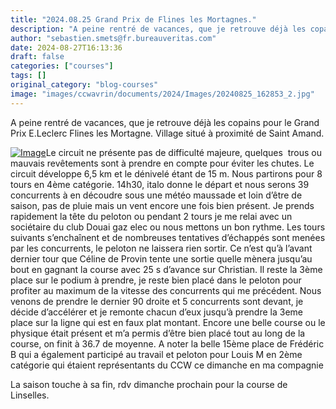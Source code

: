 ```yaml
---
title: "2024.08.25 Grand Prix de Flines les Mortagnes."
description: "A peine rentré de vacances, que je retrouve déjà les copains pour le Grand Prix E.Leclerc Flines les Mortagne. Village situé à proximité de Saint Amand."
author: "sebastien.smets@fr.bureauveritas.com"
date: 2024-08-27T16:13:36
draft: false
categories: ["courses"]
tags: []
original_category: "blog-courses"
image: "images/ccwavrin/documents/2024/Images/20240825_162853_2.jpg"
---
```


A peine rentré de vacances, que je retrouve déjà les copains pour le Grand Prix E.Leclerc Flines les Mortagne. Village situé à proximité de Saint Amand.

<!--more-->

[![Image](https://lh3.googleusercontent.com/pw/AP1GczOVp3RXoahVr-tO5Bk3pFwKpymxRnPoCJ5WJhS2kX0tEXqOifeRyBcwXysNn-1Aes9-Gs_umahRxjYGDrJwBvW3yzFEPdmXdaVWq20U1NT3fd1KSI_kZgZGRXrspK_upMbRCYRVdZbbVP26cOcGEzsosw=w754-h1005-s-no-gm?authuser=0)](https://lh3.googleusercontent.com/pw/AP1GczOVp3RXoahVr-tO5Bk3pFwKpymxRnPoCJ5WJhS2kX0tEXqOifeRyBcwXysNn-1Aes9-Gs_umahRxjYGDrJwBvW3yzFEPdmXdaVWq20U1NT3fd1KSI_kZgZGRXrspK_upMbRCYRVdZbbVP26cOcGEzsosw=w754-h1005-s-no-gm?authuser=0)Le circuit ne présente pas de difficulté majeure, quelques&nbsp; trous ou mauvais revêtements sont à prendre en compte pour éviter les chutes.
 Le circuit développe 6,5 km et le dénivelé étant de 15 m.
 Nous partirons pour 8 tours en 4ème catégorie.
 14h30, italo donne le départ et nous serons 39 concurrents à en découdre sous une météo maussade et loin d’être de saison, pas de pluie mais un vent encore une fois bien présent.
 Je prends rapidement la tête du peloton ou pendant 2 tours je me relai avec un sociétaire du club Douai gaz elec ou nous&nbsp;mettons&nbsp;un bon rythme.
 Les tours suivants s’enchaînent et de nombreuses tentatives d’échappés sont menées par les concurrents, le peloton ne laissera rien sortir.
 Ce n’est qu’à l’avant dernier tour que Céline de Provin tente une sortie quelle mènera jusqu’au bout en gagnant la course avec 25 s d’avance sur Christian.
 Il reste la 3ème place sur le podium à prendre, je reste bien placé dans le peloton pour profiter au maximum de la vitesse des concurrents qui me précédent.
 Nous venons de prendre le dernier 90 droite et 5 concurrents sont devant, je décide d’accélérer et je remonte chacun d’eux jusqu’à prendre la 3eme place sur la ligne qui est en faux plat montant.
 Encore une belle course ou le physique était présent et m’a permis d’être bien placé tout au long de la course, on finit à 36.7 de moyenne.
 A noter la belle 15ème place de Frédéric B qui a également participé au travail et peloton pour Louis M en 2ème catégorie qui étaient représentants du CCW ce dimanche en ma compagnie

 La saison touche à sa fin, rdv dimanche prochain pour la course de Linselles.